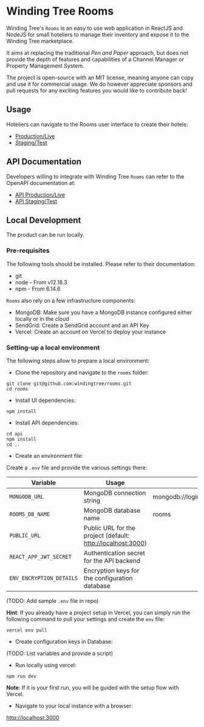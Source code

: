 # Winding Tree Rooms

Winding Tree's `Rooms` is an easy to use web application in ReactJS and NodeJS for small hoteliers to manage their inventory and expose it to the Winding Tree marketplace.

It aims at replacing the traditional *Pen and Paper* approach, but does not provide the depth of features and capabilities of a Channel Manager or Property Management System.

The project is open-source with an MIT license, meaning anyone can copy and use it for commercial usage. We do however appreciate sponsors and pull requests for any exciting features you would like to contribute back!

## Usage

Hoteliers can navigate to the Rooms user interface to create their hotels:

* [Production/Live](https://rooms.windingtree.com/)
* [Staging/Test](https://staging.rooms.windingtree.com/)

## API Documentation

Developers willing to integrate with Winding Tree `Rooms` can refer to the OpenAPI documentation at:

* [API Production/Live](https://rooms.windingtree.com/api/doc/)
* [API Staging/Test](https://staging.rooms.windingtree.com/api/doc)

## Local Development

The product can be run locally.

### Pre-requisites

The following tools should be installed. Please refer to their documentation:

* git
* node - From v12.18.3
* npm - From 6.14.6

`Rooms` also rely on a few infrastructure components:

* MongoDB: Make sure you have a MongoDB instance configured either locally or in the cloud
* SendGrid: Create a SendGrid account and an API Key
* Vercel: Create an account on Vercel to deploy your instance

### Setting-up a local environment

The following steps allow to prepare a local environment:

* Clone the repository and navigate to the `rooms` folder:

```shell
git clone git@github.com:windingtree/rooms.git
cd rooms
```

* Install UI dependencies:

```shell
npm install
```

* Install API dependencies:

```shell
cd api
npm install
cd ..
```

* Create an environment file:

Create a `.env` file and provide the various settings there:

| Variable | Usage | Example |
|-|-|-|
| `MONGODB_URL` | MongoDB connection string | mongodb://login:password@localhost:27017/rooms |
| `ROOMS_DB_NAME` | MongoDB database name | rooms |
| `PUBLIC_URL` | Public URL for the project (default: [http://localhost:3000](http://localhost:3000))  | |
| `REACT_APP_JWT_SECRET` | Authentication secret for the API backend | |
| `ENV_ENCRYPTION_DETAILS` | Encryption keys for the configuration database | |

(TODO: Add sample `.env` file in repo)

**Hint**: If you already have a project setup in Vercel, you can simply run the following command to pull your settings and create the `env` file:

```shell
vercel env pull
```

* Create configuration keys in Database:

(TODO: List variables and provide a script)

* Run locally using vercel:

```shell
npm run dev
```

**Note**: If it is your first run, you will be guided with the setup flow with Vercel.

* Navigate to your local instance with a browser:

[http://localhost:3000](http://localhost:3000)

